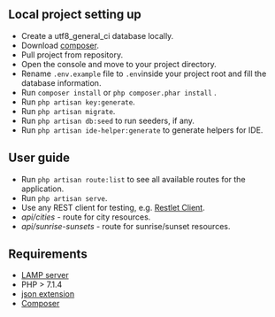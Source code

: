 ## Local project setting up
- Create a utf8_general_ci database locally.
- Download [composer](https://getcomposer.org/download/).
- Pull project from repository.
- Open the console and move to your project directory.
- Rename `.env.example` file to `.env`inside your project root and fill the database information.
- Run `composer install` or `php composer.phar install` .
- Run `php artisan key:generate`.
- Run `php artisan migrate`.
- Run `php artisan db:seed` to run seeders, if any.
- Run `php artisan ide-helper:generate` to generate helpers for IDE.

## User guide
- Run `php artisan route:list` to see all available routes for the application.
- Run `php artisan serve`.
- Use any REST client for testing, e.g. [Restlet Client](https://chrome.google.com/webstore/detail/restlet-client-rest-api-t/aejoelaoggembcahagimdiliamlcdmfm).
- _api/cities_ - route for city resources.
- _api/sunrise-sunsets_ - route for sunrise/sunset resources.

## Requirements
- [LAMP server](https://www.digitalocean.com/community/tutorials/how-to-install-linux-apache-mysql-php-lamp-stack-on-ubuntu-16-04)
- PHP > 7.1.4
- [json extension](https://www.php.net/manual/en/book.json.php)
- [Composer](https://getcomposer.org/)
